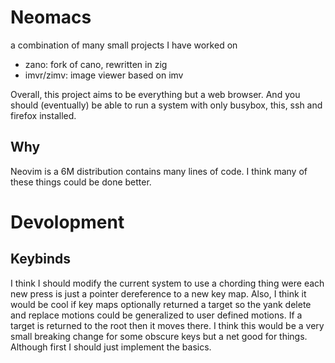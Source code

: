 # Neomacs
a combination of many small projects I have worked on

- zano: fork of cano, rewritten in zig
- imvr/zimv: image viewer based on imv

Overall, this project aims to be everything but a web browser. And you should
(eventually) be able to run a system with only busybox, this, ssh and firefox
installed.

## Why
Neovim is a 6M distribution contains many lines of code. I think many of these
things could be done better.

# Devolopment

## Keybinds
I think I should modify the current system to use a chording thing were each
new press is just a pointer dereference to a new key map. Also, I think it
would be cool if key maps optionally returned a target so the yank delete and
replace motions could be generalized to user defined motions. If a target is
returned to the root then it moves there. I think this would be a very small
breaking change for some obscure keys but a net good for things. Although first
I should just implement the basics.
